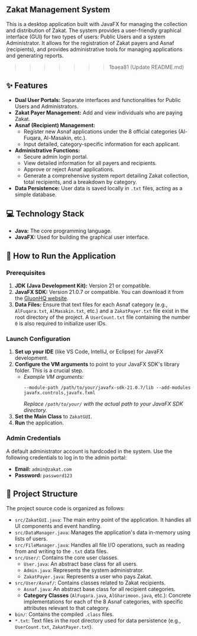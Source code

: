 ## Zakat Management System

This is a desktop application built with JavaFX for managing the collection and distribution of Zakat. The system provides a user-friendly graphical interface (GUI) for two types of users: Public Users and a system Administrator. It allows for the registration of Zakat payers and Asnaf (recipients), and provides administrative tools for managing applications and generating reports.

>>>>>>> 1baea81 (Update README.md)
## ✨ Features

- **Dual User Portals:** Separate interfaces and functionalities for Public Users and Administrators.
- **Zakat Payer Management:** Add and view individuals who are paying Zakat.
- **Asnaf (Recipient) Management:**
    - Register new Asnaf applications under the 8 official categories (Al-Fuqara, Al-Masakin, etc.).
    - Input detailed, category-specific information for each applicant.
- **Administrative Functions:**
    - Secure admin login portal.
    - View detailed information for all payers and recipients.
    - Approve or reject Asnaf applications.
    - Generate a comprehensive system report detailing Zakat collection, total recipients, and a breakdown by category.
- **Data Persistence:** User data is saved locally in `.txt` files, acting as a simple database.

## 💻 Technology Stack

- **Java:** The core programming language.
- **JavaFX:** Used for building the graphical user interface.

## 🚀 How to Run the Application

### Prerequisites

1.  **JDK (Java Development Kit):** Version 21 or compatible.
2.  **JavaFX SDK:** Version 21.0.7 or compatible. You can download it from the [GluonHQ website](https://gluonhq.com/products/javafx/).
3.  **Data Files:** Ensure that text files for each Asnaf category (e.g., `AlFuqara.txt`, `AlMasakin.txt`, etc.) and a `ZakatPayer.txt` file exist in the root directory of the project. A `UserCount.txt` file containing the number `0` is also required to initialize user IDs.

### Launch Configuration

1.  **Set up your IDE** (like VS Code, IntelliJ, or Eclipse) for JavaFX development.
2.  **Configure the VM arguments** to point to your JavaFX SDK's library folder. This is a crucial step.
    - *Example VM arguments:*
      ```
      --module-path /path/to/your/javafx-sdk-21.0.7/lib --add-modules javafx.controls,javafx.fxml
      ```
      *Replace `/path/to/your/` with the actual path to your JavaFX SDK directory.*
3.  **Set the Main Class** to `ZakatGUI`.
4.  **Run** the application.

### Admin Credentials

A default administrator account is hardcoded in the system. Use the following credentials to log in to the admin portal:

-   **Email:** `admin@zakat.com`
-   **Password:** `password123`

## 📁 Project Structure

The project source code is organized as follows:

-   `src/ZakatGUI.java`: The main entry point of the application. It handles all UI components and event handling.
-   `src/DataManager.java`: Manages the application's data in-memory using lists of users.
-   `src/FileManager.java`: Handles all file I/O operations, such as reading from and writing to the `.txt` data files.
-   `src/User/`: Contains the core user classes.
    -   `User.java`: An abstract base class for all users.
    -   `Admin.java`: Represents the system administrator.
    -   `ZakatPayer.java`: Represents a user who pays Zakat.
-   `src/User/Asnaf/`: Contains classes related to Zakat recipients.
    -   `Asnaf.java`: An abstract base class for all recipient categories.
    -   **Category Classes** (`AlFuqara.java`, `AlGharimoon.java`, etc.): Concrete implementations for each of the 8 Asnaf categories, with specific attributes relevant to that category.
-   `bin/`: Contains the compiled `.class` files.
-   `*.txt`: Text files in the root directory used for data persistence (e.g., `UserCount.txt`, `ZakatPayer.txt`).
